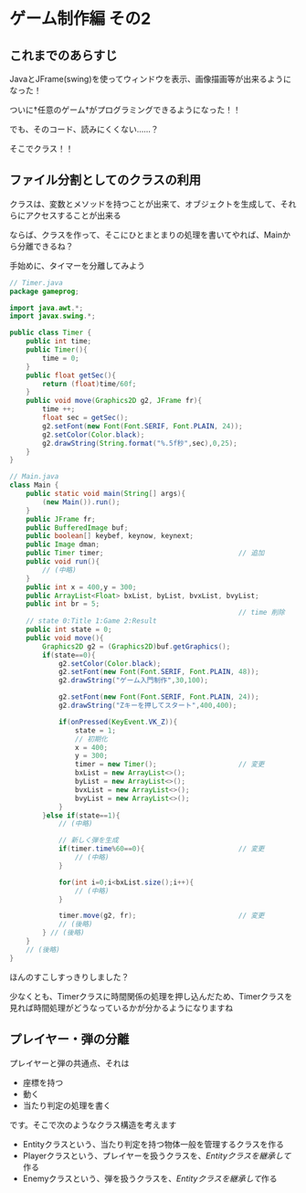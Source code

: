 # ゲーム制作編 その2

## これまでのあらすじ

JavaとJFrame(swing)を使ってウィンドウを表示、画像描画等が出来るようになった！

ついに†任意のゲーム†がプログラミングできるようになった！！

でも、そのコード、読みにくくない……？

そこでクラス！！

## ファイル分割としてのクラスの利用

クラスは、変数とメソッドを持つことが出来て、オブジェクトを生成して、それらにアクセスすることが出来る

ならば、クラスを作って、そこにひとまとまりの処理を書いてやれば、Mainから分離できるね？

手始めに、タイマーを分離してみよう

```java
// Timer.java
package gameprog;

import java.awt.*;
import javax.swing.*;

public class Timer {
	public int time;
	public Timer(){
		time = 0;
	}
	public float getSec(){
		return (float)time/60f;
	}
	public void move(Graphics2D g2, JFrame fr){
		time ++;
		float sec = getSec();
		g2.setFont(new Font(Font.SERIF, Font.PLAIN, 24));
		g2.setColor(Color.black);
		g2.drawString(String.format("%.5f秒",sec),0,25);
	}
}
```

```java
// Main.java
class Main {
    public static void main(String[] args){
        (new Main()).run();
    }
    public JFrame fr;
    public BufferedImage buf;
    public boolean[] keybef, keynow, keynext;
    public Image dman;
    public Timer timer;									// 追加
    public void run(){
    	// (中略)
    }
    public int x = 400,y = 300;
	public ArrayList<Float> bxList, byList, bvxList, bvyList;
	public int br = 5;
														// time 削除
	// state 0:Title 1:Game 2:Result
	public int state = 0;
	public void move(){
		Graphics2D g2 = (Graphics2D)buf.getGraphics();
		if(state==0){
			g2.setColor(Color.black);
			g2.setFont(new Font(Font.SERIF, Font.PLAIN, 48));
			g2.drawString("ゲーム入門制作",30,100);

			g2.setFont(new Font(Font.SERIF, Font.PLAIN, 24));
			g2.drawString("Zキーを押してスタート",400,400);

			if(onPressed(KeyEvent.VK_Z)){
				state = 1;
				// 初期化
				x = 400;
				y = 300;
				timer = new Timer();					// 変更
				bxList = new ArrayList<>();
				byList = new ArrayList<>();
				bvxList = new ArrayList<>();
				bvyList = new ArrayList<>();
			}
		}else if(state==1){
			// (中略)

			// 新しく弾を生成
			if(timer.time%60==0){						// 変更
				// (中略)
			}

			for(int i=0;i<bxList.size();i++){
				// (中略)
			}

			timer.move(g2, fr);							// 変更
			// (後略)
		} // (後略)
	}
	// (後略)
}
```

ほんのすこしすっきりしました？

少なくとも、Timerクラスに時間関係の処理を押し込んだため、Timerクラスを見れば時間処理がどうなっているかが分かるようになりますね

## プレイヤー・弾の分離

プレイヤーと弾の共通点、それは

- 座標を持つ
- 動く
- 当たり判定の処理を書く

です。そこで次のようなクラス構造を考えます

- Entityクラスという、当たり判定を持つ物体一般を管理するクラスを作る
- Playerクラスという、プレイヤーを扱うクラスを、*Entityクラスを継承して*作る
- Enemyクラスという、弾を扱うクラスを、*Entityクラスを継承して*作る
